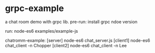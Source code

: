 grpc-example
============
  a chat room demo with grpc lib.
pre-run:
  install grpc ndoe version
  
run:
  node-es6 examples/example-js


  chatromm-example:
    [server] node-es6 chat_server.js
    [client1] node-es6 chat_client -n Chopper
    [client2] node-es6 chat_client -n Lee
    